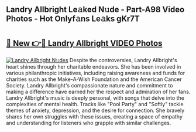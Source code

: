 ## Landry Allbright Le𝚊ked N𝚞de - Part-A98 Video Photos - Hot Onlyf𝚊ns Le𝚊ks gKr7T

# <h2><a href="http://ac21230.deff.icu/?id=Landry+Allbright">🔗 New 👉🔴 Landry Allbright VIDEO Photos</a></h2>

[![Landry Allbright N𝚞des](https://i.imgur.com/rIISA9y.gif)](http://ac21230.deff.icu/?id=Landry+Allbright)
Despite the controversies, Landry Allbright's heart shines through her charitable endeavors. She has been involved in various philanthropic initiatives, including raising awareness and funds for charities such as the Make-A-Wish Foundation and the American Cancer Society. Landry Allbright's compassionate nature and commitment to making a difference have earned her the respect and admiration of her fans. Landry Allbright's music is deeply personal, with songs that delve into the complexities of mental health. Tracks like "Pool Party" and "Softly" tackle themes of anxiety, depression, and the desire for connection. She bravely shares her own struggles with these issues, creating a space of empathy and understanding for listeners who grapple with similar challenges.
